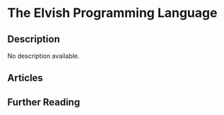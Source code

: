 # The Elvish Programming Language

## Description

No description available.

## Articles

## Further Reading